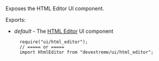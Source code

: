 Exposes the HTML Editor UI component.

Exports:

- *default* - The [HTML Editor](/api-reference/10%20UI%20Components/dxHtmlEditor '/Documentation/ApiReference/UI_Components/dxHtmlEditor/') UI component

        require("ui/html_editor");
        // ===== or =====
        import HtmlEditor from "devextreme/ui/html_editor";

